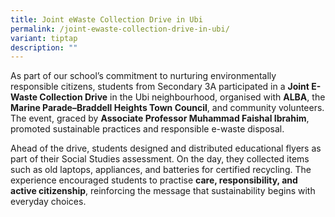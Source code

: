 ```yaml
---
title: Joint eWaste Collection Drive in Ubi
permalink: /joint-ewaste-collection-drive-in-ubi/
variant: tiptap
description: ""
---
```

<p>As part of our school’s commitment to nurturing environmentally responsible
citizens, students from Secondary 3A participated in a <strong>Joint E-Waste Collection Drive</strong> in
the Ubi neighbourhood, organised with <strong>ALBA</strong>, the <strong>Marine Parade–Braddell Heights Town Council</strong>,
and community volunteers. The event, graced by <strong>Associate Professor Muhammad Faishal Ibrahim</strong>,
promoted sustainable practices and responsible e-waste disposal.</p>
<p>Ahead of the drive, students designed and distributed educational flyers
as part of their Social Studies assessment. On the day, they collected
items such as old laptops, appliances, and batteries for certified recycling.
The experience encouraged students to practise <strong>care, responsibility, and active citizenship</strong>,
reinforcing the message that sustainability begins with everyday choices.</p>
